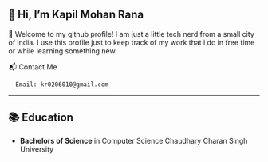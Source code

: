 ## 👋 Hi, I’m Kapil Mohan Rana
🌟 Welcome to my github profile! I am just a little tech nerd from a small city of india. I use this profile just to keep track of my work that i do in free time or while learning something new.

📬 Contact Me

      Email: kr0206010@gmail.com

------------------
## 📚 Education
- **Bachelors of Science** in Computer Science
  Chaudhary Charan Singh University




<!---
KapilMohanRana/KapilMohanRana is a ✨ special ✨ repository because its `README.md` (this file) appears on your GitHub profile.
You can click the Preview link to take a look at your changes.
--->
